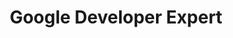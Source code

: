 ---
name: Tracy Lee
title: Google Developer Expert
twitter: ladyleet
github: https://github.com/ladyleet
image: /media/people/tracy-lee.jpg
---
